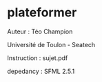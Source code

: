 # plateformer

Auteur : Téo Champion

Université de Toulon - Seatech

Instruction : sujet.pdf

depedancy : SFML 2.5.1
